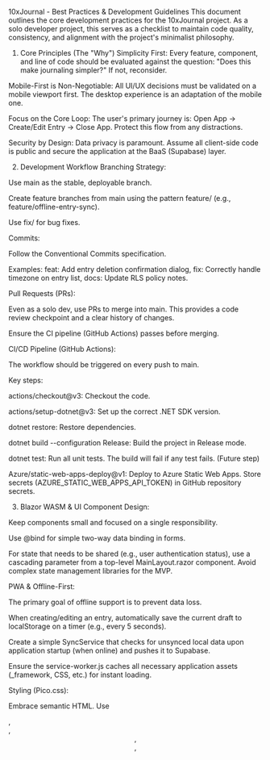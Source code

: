 10xJournal - Best Practices & Development Guidelines
This document outlines the core development practices for the 10xJournal project. As a solo developer project, this serves as a checklist to maintain code quality, consistency, and alignment with the project's minimalist philosophy.

1. Core Principles (The "Why")
Simplicity First: Every feature, component, and line of code should be evaluated against the question: "Does this make journaling simpler?" If not, reconsider.

Mobile-First is Non-Negotiable: All UI/UX decisions must be validated on a mobile viewport first. The desktop experience is an adaptation of the mobile one.

Focus on the Core Loop: The user's primary journey is: Open App -> Create/Edit Entry -> Close App. Protect this flow from any distractions.

Security by Design: Data privacy is paramount. Assume all client-side code is public and secure the application at the BaaS (Supabase) layer.

2. Development Workflow
Branching Strategy:

Use main as the stable, deployable branch.

Create feature branches from main using the pattern feature/<feature-name> (e.g., feature/offline-entry-sync).

Use fix/<bug-description> for bug fixes.

Commits:

Follow the Conventional Commits specification.

Examples: feat: Add entry deletion confirmation dialog, fix: Correctly handle timezone on entry list, docs: Update RLS policy notes.

Pull Requests (PRs):

Even as a solo dev, use PRs to merge into main. This provides a code review checkpoint and a clear history of changes.

Ensure the CI pipeline (GitHub Actions) passes before merging.

CI/CD Pipeline (GitHub Actions):

The workflow should be triggered on every push to main.

Key steps:

actions/checkout@v3: Checkout the code.

actions/setup-dotnet@v3: Set up the correct .NET SDK version.

dotnet restore: Restore dependencies.

dotnet build --configuration Release: Build the project in Release mode.

dotnet test: Run all unit tests. The build will fail if any test fails. (Future step)

Azure/static-web-apps-deploy@v1: Deploy to Azure Static Web Apps. Store secrets (AZURE_STATIC_WEB_APPS_API_TOKEN) in GitHub repository secrets.

3. Blazor WASM & UI
Component Design:

Keep components small and focused on a single responsibility.

Use @bind for simple two-way data binding in forms.

For state that needs to be shared (e.g., user authentication status), use a cascading parameter from a top-level MainLayout.razor component. Avoid complex state management libraries for the MVP.

PWA & Offline-First:

The primary goal of offline support is to prevent data loss.

When creating/editing an entry, automatically save the current draft to localStorage on a timer (e.g., every 5 seconds).

Create a simple SyncService that checks for unsynced local data upon application startup (when online) and pushes it to Supabase.

Ensure the service-worker.js caches all necessary application assets (_framework, CSS, etc.) for instant loading.

Styling (Pico.css):

Embrace semantic HTML. Use <main>, <article>, <header>, <footer>, <dialog> etc. Pico styles these elements directly, reducing the need for custom classes.

Avoid adding utility classes. Let the framework handle the base styling.

For layout, use Pico's simple grid system if necessary, but prefer native CSS Flexbox or Grid for simplicity.

4. Supabase Integration (Backend as a Service)
SDK Usage:

Use the official supabase-csharp client.

Register the Supabase client as a singleton service in Program.cs for dependency injection.

Authentication:

Handle the auth flow securely using the SDK. Never handle tokens manually on the client side.

Use supabase.Auth.OnAuthStateChanged to create an event stream that the Blazor app can subscribe to, updating the UI in real-time when the user logs in or out.

Row Level Security (RLS) is CRITICAL:

Rule #1: Enable RLS on every table containing user data.

Rule #2: The default policy for a new table should be to DENY all access.

Rule #3: Create explicit POLICY rules for SELECT, INSERT, UPDATE, DELETE operations.

Example Policy (for entries table):

-- Users can only see their own entries
CREATE POLICY "Enable read access for own entries"
ON public.entries FOR SELECT
USING (auth.uid() = user_id);

-- Users can only insert entries for themselves
CREATE POLICY "Enable insert for own entries"
ON public.entries FOR INSERT
WITH CHECK (auth.uid() = user_id);

5. Logging & Error Handling
Structured Logging: Use Serilog for all logging. Inject ILogger into your components and services.

Global Exception Handling: Implement a global handler to catch unhandled exceptions.

Correlation ID:

When an exception is caught, generate a unique ID (e.g., a GUID).

To the User: Display a simple, friendly error message like: "Sorry, something went wrong. Please contact support with error ID: [Generated-ID]".

To the Logs (Sentry/Seq): Log the full exception details, stack trace, and context, along with the [Generated-ID]. This allows you to instantly find the exact technical error from a user's report.

6. Tooling (VS Code & GitHub Copilot)
VS Code Extensions: Ensure you have the official C#, .NET Runtime, and Blazor WASM debugging extensions installed and up to date.

GitHub Copilot Prompts:

Use comments to guide Copilot effectively.

For Blazor: // Blazor component with a textarea and a save button

For Logic: // C# function to check if the user is online using Blazor's IJSRuntime

For Supabase: // C# function using supabase-csharp to fetch all entries for the current user

For RLS: // SQL policy for Supabase to allow users to update their own entries

Always review Copilot's suggestions. It's a powerful assistant, not a replacement for understanding the code.

7. Testing Strategy
Unit Tests (xUnit):

Focus on testing business logic within services (e.g., SyncService).

Use a mocking library like Moq or NSubstitute to mock dependencies (e.g., IJSRuntime, Supabase client).

Tests should be fast, reliable, and run as part of the CI pipeline.

Component Tests (bUnit):

For more complex UI components, use bUnit to verify rendering logic and user interactions without a browser. This is a good candidate post-MVP.

End-to-End (E2E) Tests:

E2E tests are out of scope for the MVP but should be considered later. Tools like Playwright can automate browser interactions to test full user flows (e.g., login -> create entry -> logout).

8. Code Style & Naming Conventions
C# Conventions:

Follow the standard Microsoft C# Coding Conventions.

Use PascalCase for class names, method names, and properties (MyClass, GetUserEntries).

Use camelCase for local variables and method parameters (var userEntries = ...).

Use an underscore prefix for private fields (private readonly ILogger _logger;).

Blazor (.razor) Conventions:

Filenames should be PascalCase (e.g., EntryList.razor).

Component parameters should be decorated with [Parameter] and be public properties.

Use @code { ... } for C# logic within the component. Keep it clean and move complex logic to services.

CSS:

Since Pico.css is class-less, custom CSS should be minimal. If needed, create a separate app.css and use semantic custom properties (CSS variables) for theming.

9. Accessibility (a11y)
Semantic HTML: Continue to use semantic HTML as it's the foundation of accessibility.

ARIA Roles: For custom interactive components (if any are built), use appropriate ARIA (Accessible Rich Internet Applications) roles.

Keyboard Navigation: Ensure all interactive elements are reachable and operable via the keyboard.

Contrast: Pico.css has good default contrast ratios, but double-check any custom colors.

10. Documentation
Code Comments: Use XML documentation comments for public APIs (classes, methods, etc.) to generate API documentation.

README.md: Maintain a clear and concise README.md file at the root of the project to explain the project setup, usage, and development guidelines.

In-line Documentation: Use comments judiciously within the code to explain complex logic or decisions.

11. Summary

Summarise each development stem by writing a short paragraph about what was done, why it was done, and how it aligns with the project's principles. This helps maintain clarity and focus throughout the development process. Place it in SUMMARY.md.